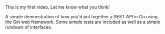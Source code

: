 This is my first video. Let me know what you think!

A simple demonstration of how you'd put together a REST API in Go using the Gin web framework. Some simple tests are included as well as a simple rundown of interfaces. 
